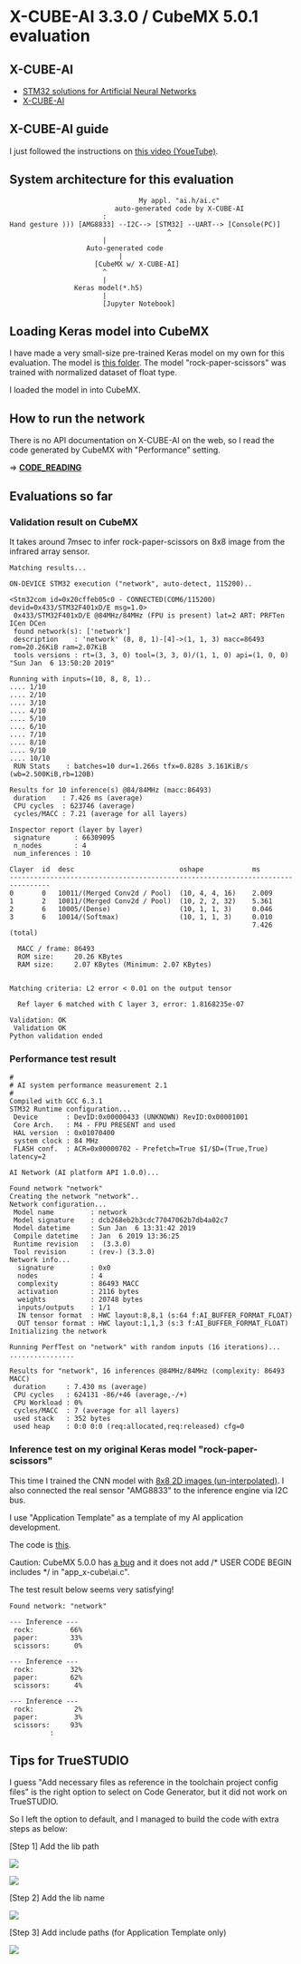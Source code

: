 # X-CUBE-AI 3.3.0 / CubeMX 5.0.1 evaluation

## X-CUBE-AI

- [STM32 solutions for Artificial Neural Networks](https://www.st.com/content/st_com/en/stm32-ann.html)
- [X-CUBE-AI](https://www.st.com/en/embedded-software/x-cube-ai.html)

## X-CUBE-AI guide

I just followed the instructions on [this video (YoueTube)](https://www.youtube.com/watch?v=grgNXdkmzzQ&list=PLnMKNibPkDnG9IC5Nl9vJg1CKMAO1kODW&t=141s&index=2).

## System architecture for this evaluation

```
                                My appl. "ai.h/ai.c"
                          auto-generated code by X-CUBE-AI
				       :
Hand gesture ))) [AMG8833] --I2C--> [STM32] --UART--> [Console(PC)]
                                       ^
				       |
			       Auto-generated code
			               |
		             [CubeMX w/ X-CUBE-AI]
				       ^
				       |
				Keras model(*.h5)
				       |
		    	       [Jupyter Notebook]
```

## Loading Keras model into CubeMX

I have made a very small-size pre-trained Keras model on my own for this evaluation. The model is [this folder](../Thermography/tensorflow). The model "rock-paper-scissors" was trained with normalized dataset of float type.

I loaded the model in into CubeMX. 

## How to run the network

There is no API documentation on X-CUBE-AI on the web, so I read the code generated by CubeMX with "Performance" setting.

=> **[CODE_READING](CODE_READING.md)**

## Evaluations so far

### Validation result on CubeMX

It takes around 7msec to infer rock-paper-scissors on 8x8 image from the infrared array sensor.

```
Matching results...

ON-DEVICE STM32 execution ("network", auto-detect, 115200)..

<Stm32com id=0x20cffeb05c0 - CONNECTED(COM6/115200) devid=0x433/STM32F401xD/E msg=1.0>
 0x433/STM32F401xD/E @84MHz/84MHz (FPU is present) lat=2 ART: PRFTen ICen DCen
 found network(s): ['network']
 description    : 'network' (8, 8, 1)-[4]->(1, 1, 3) macc=86493 rom=20.26KiB ram=2.07KiB
 tools versions : rt=(3, 3, 0) tool=(3, 3, 0)/(1, 1, 0) api=(1, 0, 0) "Sun Jan  6 13:50:20 2019"

Running with inputs=(10, 8, 8, 1)..
.... 1/10
.... 2/10
.... 3/10
.... 4/10
.... 5/10
.... 6/10
.... 7/10
.... 8/10
.... 9/10
.... 10/10
 RUN Stats    : batches=10 dur=1.266s tfx=0.828s 3.161KiB/s (wb=2.500KiB,rb=120B)

Results for 10 inference(s) @84/84MHz (macc:86493)
 duration    : 7.426 ms (average)
 CPU cycles  : 623746 (average)
 cycles/MACC : 7.21 (average for all layers)

Inspector report (layer by layer)
 signature      : 66309095
 n_nodes        : 4
 num_inferences : 10

Clayer  id  desc                          oshape            ms        
--------------------------------------------------------------------------------
0       0   10011/(Merged Conv2d / Pool)  (10, 4, 4, 16)    2.009     
1       2   10011/(Merged Conv2d / Pool)  (10, 2, 2, 32)    5.361     
2       6   10005/(Dense)                 (10, 1, 1, 3)     0.046     
3       6   10014/(Softmax)               (10, 1, 1, 3)     0.010     
                                                            7.426 (total)

  MACC / frame: 86493
  ROM size:     20.26 KBytes
  RAM size:     2.07 KBytes (Minimum: 2.07 KBytes)


Matching criteria: L2 error < 0.01 on the output tensor

  Ref layer 6 matched with C layer 3, error: 1.8168235e-07

Validation: OK
 Validation OK
Python validation ended
```

### Performance test result

```
#
# AI system performance measurement 2.1
#
Compiled with GCC 6.3.1
STM32 Runtime configuration...
 Device       : DevID:0x00000433 (UNKNOWN) RevID:0x00001001
 Core Arch.   : M4 - FPU PRESENT and used
 HAL version  : 0x01070400
 system clock : 84 MHz
 FLASH conf.  : ACR=0x00000702 - Prefetch=True $I/$D=(True,True) latency=2

AI Network (AI platform API 1.0.0)...

Found network "network"
Creating the network "network"..
Network configuration...
 Model name         : network
 Model signature    : dcb268eb2b3cdc77047062b7db4a02c7
 Model datetime     : Sun Jan  6 13:31:42 2019
 Compile datetime   : Jan  6 2019 13:36:25
 Runtime revision   :  (3.3.0)
 Tool revision      : (rev-) (3.3.0)
Network info...
  signature         : 0x0
  nodes             : 4
  complexity        : 86493 MACC
  activation        : 2116 bytes
  weights           : 20748 bytes
  inputs/outputs    : 1/1
  IN tensor format  : HWC layout:8,8,1 (s:64 f:AI_BUFFER_FORMAT_FLOAT)
  OUT tensor format : HWC layout:1,1,3 (s:3 f:AI_BUFFER_FORMAT_FLOAT)
Initializing the network

Running PerfTest on "network" with random inputs (16 iterations)...
................

Results for "network", 16 inferences @84MHz/84MHz (complexity: 86493 MACC)
 duration     : 7.430 ms (average)
 CPU cycles   : 624131 -86/+46 (average,-/+)
 CPU Workload : 0%
 cycles/MACC  : 7 (average for all layers)
 used stack   : 352 bytes
 used heap    : 0:0 0:0 (req:allocated,req:released) cfg=0

```

### Inference test on my original Keras model "rock-paper-scissors"

This time I trained the CNN model with [8x8 2D images (un-interpolated)](../Thermography/thermography/data). I also connected the real sensor "AMG8833" to the inference engine via I2C bus.

I use "Application Template" as a template of my AI application development.

The code is [this](https://github.com/araobp/stm32-mcu/tree/master/NUCLEO-F401RE/AI/AI_THERMOGRAPHY).

Caution: CubeMX 5.0.0 has [a bug](https://community.st.com/s/question/0D50X0000AAJ0Q5SQL/autogenerated-code-does-not-seem-to-work-on-truestudio-correctly) and it does not add /* USER CODE BEGIN includes */ in "app_x-cube\ai.c".

The test result below seems very satisfying!

```
Found network: "network"

--- Inference ---
 rock:         66%
 paper:        33%
 scissors:      0%

--- Inference ---
 rock:         32%
 paper:        62%
 scissors:      4%
 
--- Inference ---
 rock:          2%
 paper:         3%
 scissors:     93%
          :

```

## Tips for TrueSTUDIO

I guess "Add necessary files as reference in the toolchain project config files" is the right option to select on Code Generator, but it did not work on TrueSTUDIO.

So I left the option to default, and I managed to build the code with extra steps as below:

[Step 1] Add the lib path

![](./truestudio_lib_path.jpg)

![](./truestudio_lib_path_edit.jpg)

[Step 2] Add the lib name

![](./truestudio_lib_name.jpg)

[Step 3] Add include paths (for Application Template only)

![](./truestudio_include_path.jpg)
